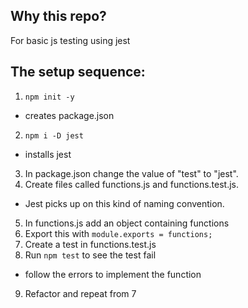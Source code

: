 ## Why this repo?

For basic js testing using jest

## The setup sequence:

1. `npm init -y`
 - creates package.json
2. `npm i -D jest`
 - installs jest
3. In package.json change the value of "test" to "jest".
4. Create files called functions.js and functions.test.js.
 - Jest picks up on this kind of naming convention.
5. In functions.js add an object containing functions
6. Export this with `module.exports = functions;`
7. Create a test in functions.test.js
8. Run `npm test` to see the test fail
 - follow the errors to implement the function
9. Refactor and repeat from 7
